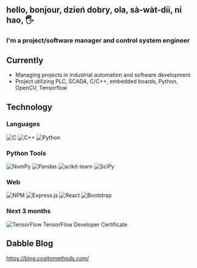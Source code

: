 ##  hello, bonjour, dzień dobry, ola, sà-wàt-dii, ni hao,  :raised_hand_with_fingers_splayed:
### I'm a project/software manager and control system engineer

## Currently
- Managing projects in industrial automation and software development
- Project utilizing PLC, SCADA, C/C++, embedded boards, Python, OpenCV, Tensorflow


## Technology
### Languages
![C](https://img.shields.io/badge/c-%2300599C.svg?style=for-the-badge&logo=c&logoColor=white)
![C++](https://img.shields.io/badge/c++-%2300599C.svg?style=for-the-badge&logo=c%2B%2B&logoColor=white)
![Python](https://img.shields.io/badge/python-3670A0?style=for-the-badge&logo=python&logoColor=ffdd54)

### Python Tools
![NumPy](https://img.shields.io/badge/numpy-%23013243.svg?style=for-the-badge&logo=numpy&logoColor=white)
![Pandas](https://img.shields.io/badge/pandas-%23150458.svg?style=for-the-badge&logo=pandas&logoColor=white)
![scikit-learn](https://img.shields.io/badge/scikit--learn-%23F7931E.svg?style=for-the-badge&logo=scikit-learn&logoColor=white)
![SciPy](https://img.shields.io/badge/SciPy-%230C55A5.svg?style=for-the-badge&logo=scipy&logoColor=%white)

### Web
![NPM](https://img.shields.io/badge/NPM-%23000000.svg?style=for-the-badge&logo=npm&logoColor=white)
![Express.js](https://img.shields.io/badge/express.js-%23404d59.svg?style=for-the-badge&logo=express&logoColor=%2361DAFB)
![React](https://img.shields.io/badge/react-%2320232a.svg?style=for-the-badge&logo=react&logoColor=%2361DAFB)
![Bootstrap](https://img.shields.io/badge/bootstrap-%23563D7C.svg?style=for-the-badge&logo=bootstrap&logoColor=white)

### Next 3 months
![TensorFlow](https://img.shields.io/badge/TensorFlow-%23FF6F00.svg?style=for-the-badge&logo=TensorFlow&logoColor=white) TensorFlow Developer Certificate


## Dabble Blog
https://blog.cogitomethods.com/
<!---
chrapchp/chrapchp is a ✨ special ✨ repository because its `README.md` (this file) appears on your GitHub profile.
You can click the Preview link to take a look at your changes.
--->

